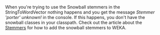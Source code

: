 When you're trying to use the Snowball stemmers in the StringToWordVector nothing happens and you get the message *Stemmer 'porter' unknown!* in the console. If this happens, you don't have the snowball classes in your classpath. Check out the article about the [Stemmers](../stemmers.md) for how to add the snowball stemmers to WEKA.
